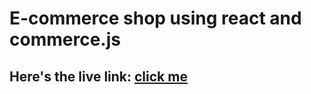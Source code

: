 # E-commerce shop using react and commerce.js

## Here's the live link: [click me](https://react-ecom-webshop.netlify.app/)
